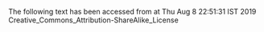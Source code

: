The following text has been accessed from at Thu Aug 8 22:51:31 IST 2019
Creative_Commons_Attribution-ShareAlike_License
